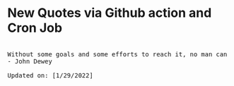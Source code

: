 # New Quotes via Github action and Cron Job

<pre>
<!-- #quote -->
Without some goals and some efforts to reach it, no man can live.
- John Dewey

Updated on: [1/29/2022]
<!-- #quoteEnd -->
</pre>
